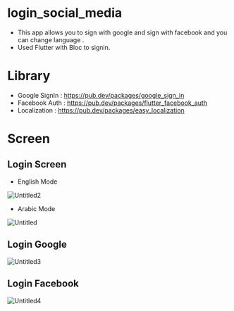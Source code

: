 # login_social_media

- This app allows  you to sign with google and sign with facebook and you can change language .
- Used Flutter with Bloc to signin.
# Library
- Google SignIn : https://pub.dev/packages/google_sign_in
- Facebook Auth : https://pub.dev/packages/flutter_facebook_auth
- Localization : https://pub.dev/packages/easy_localization
# Screen
## Login Screen
- English Mode

![Untitled2](https://user-images.githubusercontent.com/103155342/193454436-fb4b54dc-1a25-4e81-8444-c60e66ed239c.png)

- Arabic Mode

![Untitled](https://user-images.githubusercontent.com/103155342/193454560-dc1e00e4-1051-429e-8b67-5ac51db343bc.png)

## Login Google
![Untitled3](https://user-images.githubusercontent.com/103155342/193454564-475aba07-c061-4643-b8df-d574477e599b.png)
## Login Facebook
![Untitled4](https://user-images.githubusercontent.com/103155342/193454567-8d083c3e-b913-4bed-9219-18a329f89f82.png)


